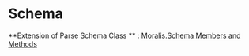 # Schema

**Extension of Parse Schema Class ** : [Moralis.Schema Members and Methods ](https://parseplatform.org/Parse-SDK-JS/api/master/Parse.Schema.html)

